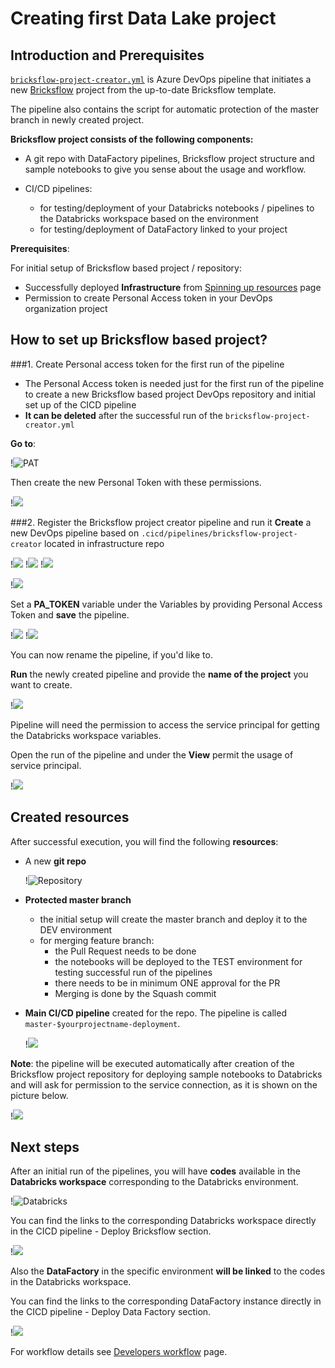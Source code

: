 # Creating first Data Lake project

## Introduction and Prerequisites

[`bricksflow-project-creator.yml`](https://github.com/bricksflow/bricksflow) is Azure DevOps pipeline that initiates a new [Bricksflow](https://github.com/bricksflow/bricksflow) project from the up-to-date Bricksflow template.

The pipeline also contains the script for automatic protection of the master branch in newly created project.

**Bricksflow project consists of the following components:**

- A git repo with DataFactory pipelines, Bricksflow project structure and sample notebooks to give you sense about the usage and workflow.

- CI/CD pipelines:
  
    - for testing/deployment of your Databricks notebooks / pipelines to the Databricks workspace based on the environment
    - for testing/deployment of DataFactory linked to your project

**Prerequisites**:

For initial setup of Bricksflow based project / repository:

- Successfully deployed **Infrastructure** from [Spinning up resources](resources-setup.md) page
- Permission to create Personal Access token in your DevOps organization project

## How to set up Bricksflow based project?

###1. Create Personal access token for the first run of the pipeline
- The Personal Access token is needed just for the first run of the pipeline to create a new Bricksflow based project DevOps repository and initial set up of the CICD pipeline
- **It can be deleted** after the successful run of the `bricksflow-project-creator.yml` 

**Go to**:

!![PAT](../images/pat_step1.png)

Then create the new Personal Token with these permissions.

!![](../images/pat_step2.png)

###2. Register the Bricksflow project creator pipeline and run it
**Create** a new DevOps pipeline based on `.cicd/pipelines/bricksflow-project-creator` located in infrastructure repo

!![](../images/resources_step5.png)
!![](../images/resources_step6.png)
!![](../images/resources_step7.png)

!![](../images/bricks_create1.png)

Set a **PA_TOKEN** variable under the Variables by providing Personal Access Token and **save** the pipeline. 

!![](../images/bricks_create2.png)
!![](../images/bricks_create3.png)

You can now rename the pipeline, if you'd like to.

**Run** the newly created pipeline and provide the **name of the project** you want to create.

!![](../images/bricks_run.png)

Pipeline will need the permission to access the service principal for getting the Databricks workspace variables.

Open the run of the pipeline and under the **View** permit the usage of service principal. 

!![](../images/bricks_permissions.png)

## Created resources 

After successful execution, you will find the following **resources**: 

- A new **git repo**
  
  !![Repository](../images/bricks_repo.png)

  
- **Protected master branch** 
  
    - the initial setup will create the master branch and deploy it to the DEV environment
    - for merging feature branch:
        - the Pull Request needs to be done
        - the notebooks will be deployed to the TEST environment for testing successful run of the pipelines
        - there needs to be in minimum ONE approval for the PR
        - Merging is done by the Squash commit

* **Main CI/CD pipeline** created for the repo. The pipeline is called `master-$yourprojectname-deployment`. 
  
  !![](../images/bricks_created_pipeline.png)


**Note**: the pipeline will be executed automatically after creation of the Bricksflow project repository for deploying sample notebooks to Databricks and will ask for permission to the service connection, as it is shown on the picture below.

!![](../images/bricks_permission_cp.png)

## Next steps 

After an initial run of the pipelines, you will have **codes** available in the **Databricks workspace** corresponding to the Databricks environment.

!![Databricks](../images/bricks_dbx_ws.png)

You can find the links to the corresponding Databricks workspace directly in the CICD pipeline - Deploy Bricksflow section.

!![](../images/bricks_dbx_link.png)

Also the **DataFactory** in the specific environment **will be linked** to the codes in the Databricks workspace.

You can find the links to the corresponding DataFactory instance directly in the CICD pipeline - Deploy Data Factory section. 

!![](../images/bricks_adf_link.png)

For workflow details see [Developers workflow](../developers-workflow/datalake-project-workflow.md) page.